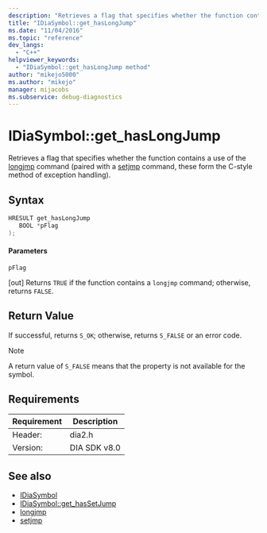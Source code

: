 ```yaml
---
description: "Retrieves a flag that specifies whether the function contains a use of the longjmp) command (paired with a setjmp(/cpp/c-runtime-library/reference/setjmp) command, these form the C-style method of exception handling)."
title: "IDiaSymbol::get_hasLongJump"
ms.date: "11/04/2016"
ms.topic: "reference"
dev_langs:
  - "C++"
helpviewer_keywords:
  - "IDiaSymbol::get_hasLongJump method"
author: "mikejo5000"
ms.author: "mikejo"
manager: mijacobs
ms.subservice: debug-diagnostics
---
```

# IDiaSymbol::get_hasLongJump

Retrieves a flag that specifies whether the function contains a use of the [longjmp](/cpp/c-runtime-library/reference/longjmp) command (paired with a [setjmp](/cpp/c-runtime-library/reference/setjmp) command, these form the C-style method of exception handling).

## Syntax

```C++
HRESULT get_hasLongJump
   BOOL *pFlag
);
```

#### Parameters
 `pFlag`

[out] Returns `TRUE` if the function contains a `longjmp` command; otherwise, returns `FALSE`.

## Return Value
 If successful, returns `S_OK`; otherwise, returns `S_FALSE` or an error code.

> [!NOTE]
> A return value of `S_FALSE` means that the property is not available for the symbol.

## Requirements

|Requirement|Description|
|-----------------|-----------------|
|Header:|dia2.h|
|Version:|DIA SDK v8.0|

## See also
- [IDiaSymbol](../../debugger/debug-interface-access/idiasymbol.md)
- [IDiaSymbol::get_hasSetJump](../../debugger/debug-interface-access/idiasymbol-get-hassetjump.md)
- [longjmp](/cpp/c-runtime-library/reference/longjmp)
- [setjmp](/cpp/c-runtime-library/reference/setjmp)
